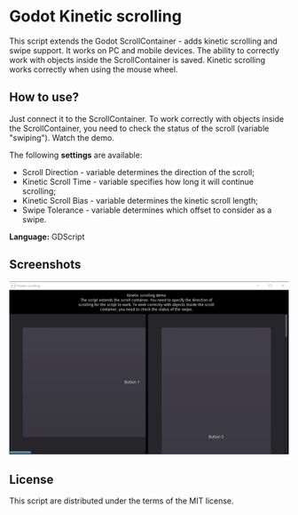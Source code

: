 # Godot Kinetic scrolling

This script extends the Godot ScrollContainer - adds kinetic scrolling and swipe support. It works on PC and mobile devices. The ability to correctly work with objects inside the ScrollContainer is saved. Kinetic scrolling works correctly when using the mouse wheel. 

## How to use?
Just connect it to the ScrollContainer. To work correctly with objects inside the ScrollContainer, you need to check the status of the scroll (variable "swiping"). Watch the demo.

The following **settings** are available: 
* Scroll Direction - variable determines the direction of the scroll;
* Kinetic Scroll Time - variable specifies how long it will continue scrolling;
* Kinetic Scroll Bias - variable determines the kinetic scroll length;
* Swipe Tolerance - variable determines which offset to consider as a swipe.

**Language:** GDScript

## Screenshots

![Screenshot](screenshots/screenshot.png)

## License

This script are distributed under the terms of the MIT license.